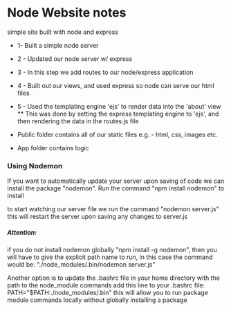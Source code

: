 # Node Website notes
simple site built with node and express

* 1- Built a simple node server
* 2 - Updated our node server w/ express
* 3 - In this step we add routes to our node/express application
* 4 - Built out our views, and used express so node can serve our html files
* 5 - Used the templating engine 'ejs' to render data into the 'about' view
** This was done by setting the express templating engine to 'ejs', and then rendering the data in the routes.js file

* Public folder contains all of our static files e.g. - html, css, images etc.
* App folder contains logic


### Using Nodemon
If you want to automatically update your server upon saving of code
we can install the package  "nodemon". Run the command "npm install nodemon" to install

to start watching our server file we run the command "nodemon server.js"
this will restart the server upon saving any changes to server.js

##### Attention:
if you do not install nodemon globally "npm install -g nodemon", then you will
have to give the explicit path name to run, in this case the command would be:
"./node_modules/.bin/nodemon server.js"

Another option is to update the .bashrc file in your home directory with the path to the node_module commands
add this line to your .bashrc file: PATH="$PATH:./node_modules/.bin"
this will allow you to run package module commands locally without globally installing a package
